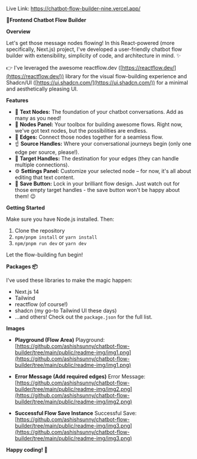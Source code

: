 Live Link: https://chatbot-flow-builder-nine.vercel.app/

**💬Frontend Chatbot Flow Builder**

**Overview**

Let's get those message nodes flowing! In this React-powered (more specifically, Next.js) project, I've developed a user-friendly chatbot flow builder with extensibility, simplicity of code, and architecture in mind. ✨

👉 I've leveraged the awesome reactflow.dev ([https://reactflow.dev/](https://reactflow.dev/)) library for the visual flow-building experience and Shadcn/UI ([https://ui.shadcn.com/](https://ui.shadcn.com/)) for a minimal and aesthetically pleasing UI.

**Features**

* 💬 **Text Nodes:** The foundation of your chatbot conversations. Add as many as you need!
* 🔌 **Nodes Panel:** Your toolbox for building awesome flows. Right now, we've got text nodes, but the possibilities are endless.
* 🔗 **Edges:** Connect those nodes together for a seamless flow.
* ☝️ **Source Handles:** Where your conversational journeys begin (only one edge per source, please!).
* 🎯 **Target Handles:** The destination for your edges (they can handle multiple connections).
* ⚙️ **Settings Panel:** Customize your selected node – for now, it's all about editing that text content.
* 💾 **Save Button:** Lock in your brilliant flow design. Just watch out for those empty target handles - the save button won't be happy about them! 😉

**Getting Started**

Make sure you have Node.js installed. Then:

1. Clone the repository
2. `npm/pnpm install` or `yarn install`
3. `npm/pnpm run dev` or `yarn dev`

Let the flow-building fun begin!

**Packages 📦**

I've used these libraries to make the magic happen:

* Next.js 14
* Tailwind
* reactflow (of course!)
* shadcn (my go-to Tailwind UI these days) 
* ...and others! Check out the `package.json` for the full list.

**Images**

* **Playground (Flow Area)**
   Playground: [https://github.com/ashishsunny/chatbot-flow-builder/tree/main/public/readme-img/img1.png](https://github.com/ashishsunny/chatbot-flow-builder/tree/main/public/readme-img/img1.png)

* **Error Message (Add required edges)**
   Error Message: [https://github.com/ashishsunny/chatbot-flow-builder/tree/main/public/readme-img/img2.png](https://github.com/ashishsunny/chatbot-flow-builder/tree/main/public/readme-img/img2.png)

* **Successful Flow Save Instance**
   Successful Save: [https://github.com/ashishsunny/chatbot-flow-builder/tree/main/public/readme-img/img3.png](https://github.com/ashishsunny/chatbot-flow-builder/tree/main/public/readme-img/img3.png)

**Happy coding! 🤖** 
